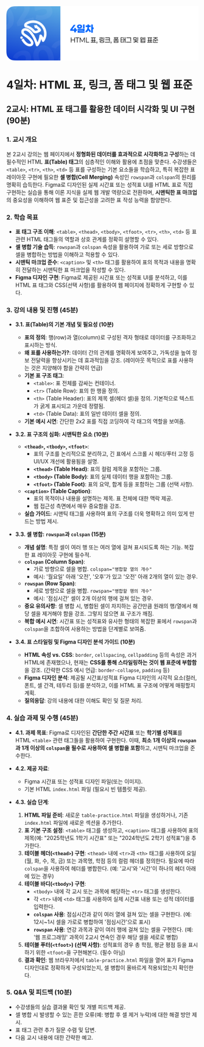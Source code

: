 <img src="./header.png" />

# 4일차: HTML 표, 링크, 폼 태그 및 웹 표준

## 2교시: HTML 표 태그를 활용한 데이터 시각화 및 UI 구현 (90분)

### **1. 교시 개요**

본 2교시 강의는 웹 페이지에서 **정형화된 데이터를 효과적으로 시각화하고 구성**하는 데 필수적인 HTML **표(Table) 태그**의 심층적인 이해와 활용에 초점을 맞춘다. 수강생들은 `<table>`, `<tr>`, `<th>`, `<td>` 등 표를 구성하는 기본 요소들을 학습하고, 특히 복잡한 표 레이아웃 구현에 필요한 **셀 병합(Cell Merging)** 속성인 `rowspan`과 `colspan`의 원리를 명확히 습득한다. Figma로 디자인된 실제 시간표 또는 성적표 UI를 HTML 표로 직접 구현하는 실습을 통해 이론 지식을 실제 웹 개발 역량으로 전환하며, **시맨틱한 표 마크업**의 중요성을 이해하여 웹 표준 및 접근성을 고려한 표 작성 능력을 함양한다.

### **2. 학습 목표**

- **표 태그 구조 이해**: `<table>`, `<thead>`, `<tbody>`, `<tfoot>`, `<tr>`, `<th>`, `<td>` 등 표 관련 HTML 태그들의 역할과 상호 관계를 정확히 설명할 수 있다.
- **셀 병합 기술 습득**: `rowspan`과 `colspan` 속성을 활용하여 가로 또는 세로 방향으로 셀을 병합하는 방법을 이해하고 적용할 수 있다.
- **시맨틱 마크업 준수**: `<caption>` 및 `<th>` 태그를 활용하여 표의 목적과 내용을 명확히 전달하는 시맨틱한 표 마크업을 작성할 수 있다.
- **Figma 디자인 구현**: Figma로 제공된 시간표 또는 성적표 UI를 분석하고, 이를 HTML 표 태그와 CSS(선택 사항)를 활용하여 웹 페이지에 정확하게 구현할 수 있다.

### **3. 강의 내용 및 진행 (45분)**

- **3.1. 표(Table)의 기본 개념 및 필요성 (10분)**

  - **표의 정의**: 행(row)과 열(column)로 구성된 격자 형태로 데이터를 구조화하고 표시하는 방식.
  - **왜 표를 사용하는가?**: 데이터 간의 관계를 명확하게 보여주고, 가독성을 높여 정보 전달력을 향상시키는 데 효과적임을 강조. (레이아웃 목적으로 표를 사용하는 것은 지양해야 함을 간략히 언급)
  - **기본 표 구조 태그**:
    - `<table>`: 표 전체를 감싸는 컨테이너.
    - `<tr>` (Table Row): 표의 한 행을 정의.
    - `<th>` (Table Header): 표의 제목 셀(헤더 셀)을 정의. 기본적으로 텍스트가 굵게 표시되고 가운데 정렬됨.
    - `<td>` (Table Data): 표의 일반 데이터 셀을 정의.
  - **기본 예시 시연**: 간단한 2x2 표를 직접 코딩하여 각 태그의 역할을 보여줌.

- **3.2. 표 구조의 심화: 시맨틱한 요소 (10분)**

  - **`<thead>`, `<tbody>`, `<tfoot>`**:
    - 표의 구조를 논리적으로 분리하고, 긴 표에서 스크롤 시 헤더/푸터 고정 등 UI/UX 개선에 활용됨을 설명.
    - **`<thead>` (Table Head)**: 표의 컬럼 제목을 포함하는 그룹.
    - **`<tbody>` (Table Body)**: 표의 실제 데이터 행을 포함하는 그룹.
    - **`<tfoot>` (Table Foot)**: 표의 요약, 합계 등을 포함하는 그룹 (선택 사항).
  - **`<caption>` (Table Caption)**:
    - 표의 목적이나 내용을 설명하는 제목. 표 전체에 대한 맥락 제공.
    - 웹 접근성 측면에서 매우 중요함을 강조.
  - **실습 가이드**: 시맨틱 태그를 사용하여 표의 구조를 더욱 명확하고 의미 있게 만드는 방법 제시.

- **3.3. 셀 병합: `rowspan`과 `colspan` (15분)**

  - **개념 설명**: 특정 셀이 여러 행 또는 여러 열에 걸쳐 표시되도록 하는 기능. 복잡한 표 레이아웃 구현에 필수적.
  - **`colspan` (Column Span)**:
    - 가로 방향으로 셀을 병합. `colspan="병합할 열의 개수"`
    - 예시: '월요일' 아래 '오전', '오후'가 있고 '오전' 아래 2개의 열이 있는 경우.
  - **`rowspan` (Row Span)**:
    - 세로 방향으로 셀을 병합. `rowspan="병합할 행의 개수"`
    - 예시: '점심시간' 셀이 2개 이상의 행에 걸쳐 있는 경우.
  - **중요 유의사항**: 셀 병합 시, 병합된 셀이 차지하는 공간만큼 원래의 행/열에서 해당 셀을 제거해야 함을 강조. 그렇지 않으면 표 구조가 깨짐.
  - **복합 예시 시연**: 시간표 또는 성적표와 유사한 형태의 복잡한 표에서 `rowspan`과 `colspan`을 조합하여 사용하는 방법을 단계별로 보여줌.

- **3.4. 표 스타일링 및 Figma 디자인 분석 가이드 (10분)**
  - **HTML 속성 vs. CSS**: `border`, `cellspacing`, `cellpadding` 등의 속성은 과거 HTML에 존재했으나, 현재는 **CSS를 통해 스타일링하는 것이 웹 표준에 부합함**을 강조. (간략한 CSS 예시 언급: `border-collapse`, `padding` 등)
  - **Figma 디자인 분석**: 제공될 시간표/성적표 Figma 디자인의 시각적 요소(컬러, 폰트, 셀 간격, 테두리 등)를 분석하고, 이를 HTML 표 구조에 어떻게 매핑할지 계획.
  - **질의응답**: 강의 내용에 대한 이해도 확인 및 질문 처리.

### **4. 실습 과제 및 수행 (45분)**

- **4.1. 과제 목표**: Figma로 디자인된 **간단한 주간 시간표** 또는 **학기별 성적표**를 HTML `<table>` 관련 태그들을 활용하여 구현한다. 이때, **최소 1개 이상의 `rowspan`과 1개 이상의 `colspan`을 필수로 사용하여 셀 병합을 포함**하고, 시맨틱 마크업을 준수한다.

- **4.2. 제공 자료**:

  - Figma 시간표 또는 성적표 디자인 파일(또는 이미지).
  - 기본 HTML `index.html` 파일 (필요시 빈 템플릿 제공).

- **4.3. 실습 단계**:
  1.  **HTML 파일 준비**: 새로운 `table-practice.html` 파일을 생성하거나, 기존 `index.html` 파일에 새로운 섹션을 추가한다.
  2.  **표 기본 구조 설정**: `<table>` 태그를 생성하고, `<caption>` 태그를 사용하여 표의 제목(예: "2025학년도 1학기 시간표" 또는 "2024학년도 2학기 성적표")을 추가한다.
  3.  **테이블 헤더(`<thead>`) 구현**: `<thead>` 내에 `<tr>`과 `<th>` 태그를 사용하여 요일(월, 화, 수, 목, 금) 또는 과목명, 학점 등의 컬럼 헤더를 정의한다. 필요에 따라 `colspan`을 사용하여 헤더를 병합한다. (예: '교시'와 '시간'이 하나의 헤더 아래에 있는 경우)
  4.  **테이블 바디(`<tbody>`) 구현**:
      - `<tbody>` 내에 각 교시 또는 과목에 해당하는 `<tr>` 태그를 생성한다.
      - 각 `<tr>` 내에 `<td>` 태그를 사용하여 실제 시간표 내용 또는 성적 데이터를 입력한다.
      - **`colspan` 사용**: 점심시간과 같이 여러 열에 걸쳐 있는 셀을 구현한다. (예: 12시~1시 셀을 가로로 병합하여 '점심시간'으로 표시)
      - **`rowspan` 사용**: 연강 과목과 같이 여러 행에 걸쳐 있는 셀을 구현한다. (예: '웹 프로그래밍' 과목이 2교시 연속인 경우 해당 셀을 세로로 병합)
  5.  **테이블 푸터(`<tfoot>`) (선택 사항)**: 성적표의 경우 총 학점, 평균 평점 등을 표시하기 위한 `<tfoot>`을 구현해본다. (필수 아님)
  6.  **결과 확인**: 웹 브라우저에서 `table-practice.html` 파일을 열어 표가 Figma 디자인대로 정확하게 구성되었는지, 셀 병합이 올바르게 적용되었는지 확인한다.

### **5. Q&A 및 피드백 (10분)**

- 수강생들의 실습 결과물 확인 및 개별 피드백 제공.
- 셀 병합 시 발생할 수 있는 흔한 오류(예: 병합 후 셀 제거 누락)에 대한 해결 방안 제시.
- 표 태그 관련 추가 질문 수렴 및 답변.
- 다음 교시 내용에 대한 간략한 예고.
